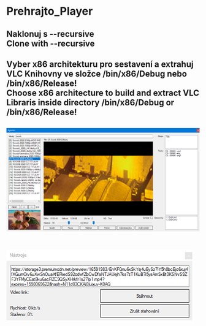 # Prehrajto_Player
**Naklonuj s --recursive**  
**Clone with --recursive**&nbsp;
-------------------------------------
**Vyber x86 architekturu pro sestavení a extrahuj VLC Knihovny ve složce /bin/x86/Debug nebo /bin/x86/Release!**  
**Choose x86 architecture to build and extract VLC Libraris inside directory /bin/x86/Debug or /bin/x86/Release!**&nbsp;
-------------------------------------
![Hlavní stránka](/Preview/image1.png)&nbsp;
-------------------------------------
![Dialog pro stahování](/Preview/image2.png)

